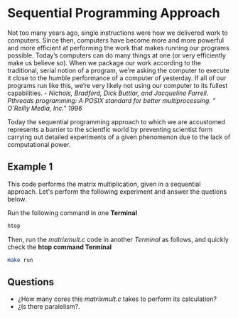 # Sequential Programming Approach

Not too many years ago, single instructions were how we delivered work to computers. Since then, computers have become more and more powerful and more efficient at performing the work that makes running our programs possible. Today’s computers can do many things at one (or very efficiently make us believe so). When we package our work according to the traditional, serial notion of a program, we’re asking the computer to execute it close to the humble performance of a computer of yesterday. If all of our programs run like this, we’re very likely not using our computer to its fullest capabilities. -  *Nichols, Bradford, Dick Buttlar, and Jacqueline Farrell. Pthreads programming: A POSIX standard for better multiprocessing. " O'Reilly Media, Inc." 1996*

Today the sequential programming approach to which we are accustomed represents a barrier to the scientfic world by preventing scientist form carrying out detailed experiments of a given phenomenon due to the lack of computational power.

## Example 1

This code performs the matrix multiplication, given in a sequential approach. Let's perform the following experiment and answer the quetions below.

Run the following command in one **Terminal**

```bash
htop 
```

Then, run the *matrixmult.c* code in another *Terminal* as follows, and quickly check the **htop command Terminal**

```bash
make run 
```

## Questions

* ¿How many cores this *matrixmult.c* takes to perform its calculation? 
* ¿Is there paralelism?. 